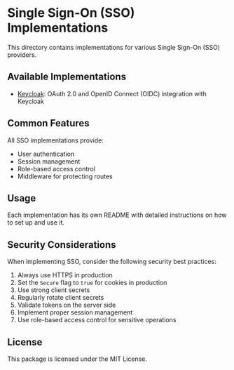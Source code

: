# Single Sign-On (SSO) Implementations

This directory contains implementations for various Single Sign-On (SSO) providers.

## Available Implementations

- [Keycloak](./keycloak/README.md): OAuth 2.0 and OpenID Connect (OIDC) integration with Keycloak

## Common Features

All SSO implementations provide:

- User authentication
- Session management
- Role-based access control
- Middleware for protecting routes

## Usage

Each implementation has its own README with detailed instructions on how to set up and use it.

## Security Considerations

When implementing SSO, consider the following security best practices:

1. Always use HTTPS in production
2. Set the `Secure` flag to `true` for cookies in production
3. Use strong client secrets
4. Regularly rotate client secrets
5. Validate tokens on the server side
6. Implement proper session management
7. Use role-based access control for sensitive operations

## License

This package is licensed under the MIT License. 